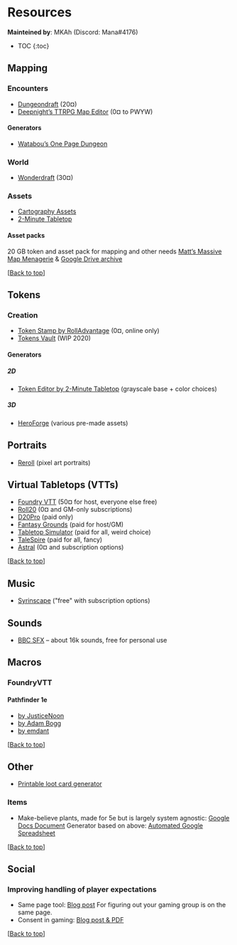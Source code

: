 # Resources

**Mainteined by**: MKAh (Discord: Mana#4176)

* TOC
{:toc}

## Mapping

### Encounters

* [Dungeondraft](https://dungeondraft.net/) (20¤)
* [Deepnight’s TTRPG Map Editor](https://deepnight.itch.io/tabletop-rpg-map-editor) (0¤ to PWYW)

#### Generators

* [Watabou’s One Page Dungeon](https://watabou.itch.io/one-page-dungeon)

### World

* [Wonderdraft](https://www.wonderdraft.net/) (30¤)

### Assets

* [Cartography Assets](https://www.cartographyassets.com/)
* [2-Minute Tabletop](https://2minutetabletop.com/)


#### Asset packs

20 GB token and asset pack for mapping and other needs
[Matt’s Massive Map Menagerie](https://www.geeknative.com/71946/20gb-of-roll20-and-astral-tabletop-compatible-maps-and-tokens/) & [Google Drive archive](https://drive.google.com/drive/folders/1c_8hDZKuZuu_NF76oq2fjcm4XaE1stkJ)

[[Back to top](#resources)]

## Tokens

### Creation

* [Token Stamp by RollAdvantage](http://rolladvantage.com/tokenstamp/) (0¤, online only)
* [Tokens Vault](https://thetokensvault.com/) (WIP 2020)

#### Generators

##### 2D

* [Token Editor by 2-Minute Tabletop](https://2minutetabletop.com/tokeneditor/) (grayscale base + color choices)

##### 3D

* [HeroForge](https://www.heroforge.com/) (various pre-made assets)

## Portraits

* [Reroll](https://reroll.co/) (pixel art portraits)

## Virtual Tabletops (VTTs)

* [Foundry VTT](https://foundryvtt.com/) (50¤ for host, everyone else free)
* [Roll20](https://roll20.net/) (0¤ and GM-only subscriptions)
* [D20Pro](https://d20pro.com/) (paid only)
* [Fantasy Grounds](https://www.fantasygrounds.com/) (paid for host/GM)
* [Tabletop Simulator](https://www.tabletopsimulator.com/) (paid for all, weird choice)
* [TaleSpire](https://talespire.com/) (paid for all, fancy)
* [Astral](https://www.astraltabletop.com/) (0¤ and subscription options)

[[Back to top](#resources)]

## Music

* [Syrinscape](https://syrinscape.com/) ("free" with subscription options)

## Sounds

* [BBC SFX](http://bbcsfx.acropolis.org.uk/) – about 16k sounds, free for personal use

## Macros

### FoundryVTT

#### Pathfinder 1e

* [by JusticeNoon](https://gitlab.com/JusticeNoon/foundry-macros)
* [by Adam Bogg](https://gitlab.com/adambogg/foundry-macros)
* [by emdant](https://github.com/emdant/FoundryScripts/tree/master/scripts)

[[Back to top](#resources)]

## Other

* [Printable loot card generator](https://crobi.github.io/rpg-cards/generator/generate.html)

### Items

* Make-believe plants, made for 5e but is largely system agnostic: [Google Docs Document](https://docs.google.com/document/d/1g-Rm_B8Bm98KeJx4MLQ4qnJyrREINYn67grthhRMG0k/edit)
  Generator based on above: [Automated Google Spreadsheet](https://docs.google.com/spreadsheets/d/1RJ5DnhTBolAyLZXP0xNxfSjwrwXcUaepiPaWJcZq0UI/edit)

[[Back to top](#resources)]

## Social

### Improving handling of player expectations

* Same page tool: [Blog post](https://bankuei.wordpress.com/2010/03/27/the-same-page-tool/)
  For figuring out your gaming group is on the same page.
* Consent in gaming: [Blog post & PDF](https://www.montecookgames.com/consent-in-gaming/)

[[Back to top](#resources)]